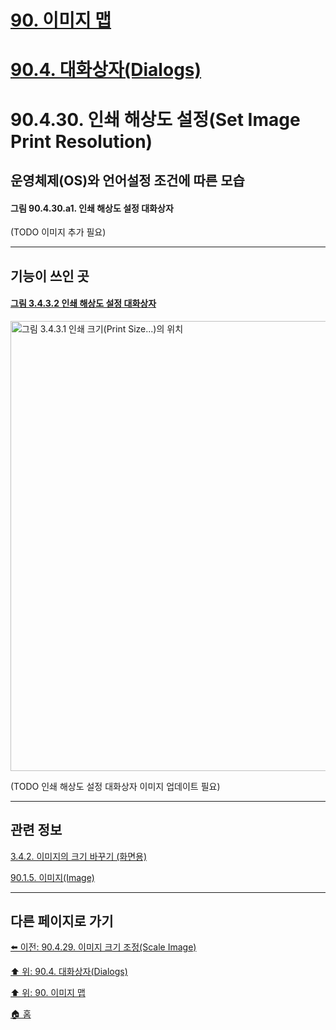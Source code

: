 # [90. 이미지 맵](./90-00-image-map.md)
# [90.4. 대화상자(Dialogs)](./90-04-00-dialogs.md)
# 90.4.30. 인쇄 해상도 설정(Set Image Print Resolution)
## 운영체제(OS)와 언어설정 조건에 따른 모습
#### 그림 90.4.30.a1. 인쇄 해상도 설정 대화상자
(TODO 이미지 추가 필요)

***

## 기능이 쓰인 곳

#### [그림 3.4.3.2 인쇄 해상도 설정 대화상자](https://wonder13662.github.io/gimp/2.10.36_ko/03-04-03-change-the-size-of-an-Image-for-print.html#%EA%B7%B8%EB%A6%BC-3432-%EC%9D%B8%EC%87%84-%ED%95%B4%EC%83%81%EB%8F%84-%EC%84%A4%EC%A0%95-%EB%8C%80%ED%99%94%EC%83%81%EC%9E%90)
[<img width="720" alt="그림 3.4.3.1 인쇄 크기(Print Size...)의 위치" environment="MacOS:Sonoma 14.2.1 GIMP 2.10.36" src="https://github.com/wonder13662/gimp/assets/15767104/9eb44fe8-9ba5-40b7-9c9d-a2474d855727">](https://wonder13662.github.io/gimp/2.10.36_ko/03-04-03-change-the-size-of-an-Image-for-print.html#%EA%B7%B8%EB%A6%BC-3432-%EC%9D%B8%EC%87%84-%ED%95%B4%EC%83%81%EB%8F%84-%EC%84%A4%EC%A0%95-%EB%8C%80%ED%99%94%EC%83%81%EC%9E%90)

(TODO 인쇄 해상도 설정 대화상자 이미지 업데이트 필요)

***

## 관련 정보

[3.4.2. 이미지의 크기 바꾸기 (화면용)](./03-04-02-change-the-size-of-an-image-for-the-screen.md)

[90.1.5. 이미지(Image)](./90-01-05-image.md)

***

## 다른 페이지로 가기

[⬅️ 이전: 90.4.29. 이미지 크기 조정(Scale Image)](./90-04-29-scale_image.md)

[⬆️ 위: 90.4. 대화상자(Dialogs)](./90-04-00-dialogs.md)

[⬆️ 위: 90. 이미지 맵](./90-00-image-map.md)

[🏠 홈](./00-home.md)
